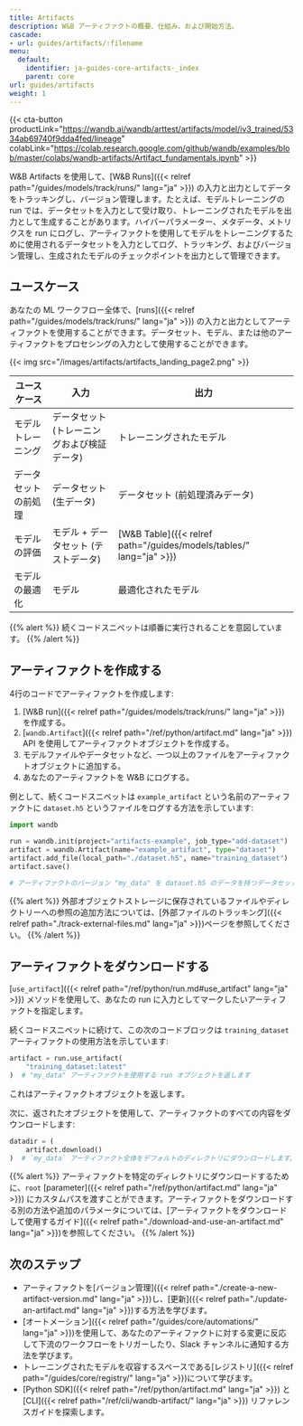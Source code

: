```yaml
---
title: Artifacts
description: W&B アーティファクトの概要、仕組み、および開始方法。
cascade:
- url: guides/artifacts/:filename
menu:
  default:
    identifier: ja-guides-core-artifacts-_index
    parent: core
url: guides/artifacts
weight: 1
---
```


{{< cta-button productLink="https://wandb.ai/wandb/arttest/artifacts/model/iv3_trained/5334ab69740f9dda4fed/lineage" colabLink="https://colab.research.google.com/github/wandb/examples/blob/master/colabs/wandb-artifacts/Artifact_fundamentals.ipynb" >}}

W&B Artifacts を使用して、[W&B Runs]({{< relref path="/guides/models/track/runs/" lang="ja" >}}) の入力と出力としてデータをトラッキングし、バージョン管理します。たとえば、モデルトレーニングの run では、データセットを入力として受け取り、トレーニングされたモデルを出力として生成することがあります。ハイパーパラメーター、メタデータ、メトリクスを run にログし、アーティファクトを使用してモデルをトレーニングするために使用されるデータセットを入力としてログ、トラッキング、およびバージョン管理し、生成されたモデルのチェックポイントを出力として管理できます。

## ユースケース
あなたの ML ワークフロー全体で、[runs]({{< relref path="/guides/models/track/runs/" lang="ja" >}}) の入力と出力としてアーティファクトを使用することができます。データセット、モデル、または他のアーティファクトをプロセシングの入力として使用することができます。

{{< img src="/images/artifacts/artifacts_landing_page2.png" >}}

| ユースケース         | 入力                                | 出力                                   |
|------------------------|-----------------------------|------------------------------|
| モデルトレーニング           | データセット (トレーニングおよび検証データ)     | トレーニングされたモデル                |
| データセットの前処理         | データセット (生データ)          | データセット (前処理済みデータ) |
| モデルの評価           | モデル + データセット (テストデータ) | [W&B Table]({{< relref path="/guides/models/tables/" lang="ja" >}})                        |
| モデルの最適化      | モデル                       | 最適化されたモデル              |

{{% alert %}}
続くコードスニペットは順番に実行されることを意図しています。
{{% /alert %}}

## アーティファクトを作成する

4行のコードでアーティファクトを作成します:
1. [W&B run]({{< relref path="/guides/models/track/runs/" lang="ja" >}}) を作成する。
2. [`wandb.Artifact`]({{< relref path="/ref/python/artifact.md" lang="ja" >}}) API を使用してアーティファクトオブジェクトを作成する。
3. モデルファイルやデータセットなど、一つ以上のファイルをアーティファクトオブジェクトに追加する。
4. あなたのアーティファクトを W&B にログする。

例として、続くコードスニペットは `example_artifact` という名前のアーティファクトに `dataset.h5` というファイルをログする方法を示しています:

```python
import wandb

run = wandb.init(project="artifacts-example", job_type="add-dataset")
artifact = wandb.Artifact(name="example_artifact", type="dataset")
artifact.add_file(local_path="./dataset.h5", name="training_dataset")
artifact.save()

# アーティファクトのバージョン "my_data" を dataset.h5 のデータを持つデータセットとしてログします
```

{{% alert %}}
外部オブジェクトストレージに保存されているファイルやディレクトリーへの参照の追加方法については、[外部ファイルのトラッキング]({{< relref path="./track-external-files.md" lang="ja" >}})ページを参照してください。
{{% /alert %}}

## アーティファクトをダウンロードする
[`use_artifact`]({{< relref path="/ref/python/run.md#use_artifact" lang="ja" >}}) メソッドを使用して、あなたの run に入力としてマークしたいアーティファクトを指定します。

続くコードスニペットに続けて、この次のコードブロックは `training_dataset` アーティファクトの使用方法を示しています:

```python
artifact = run.use_artifact(
    "training_dataset:latest"
)  # "my_data" アーティファクトを使用する run オブジェクトを返します
```

これはアーティファクトオブジェクトを返します。

次に、返されたオブジェクトを使用して、アーティファクトのすべての内容をダウンロードします:

```python
datadir = (
    artifact.download()
)  # `my_data` アーティファクト全体をデフォルトのディレクトリにダウンロードします。
```

{{% alert %}}
アーティファクトを特定のディレクトリにダウンロードするために、`root` [parameter]({{< relref path="/ref/python/artifact.md" lang="ja" >}}) にカスタムパスを渡すことができます。アーティファクトをダウンロードする別の方法や追加のパラメータについては、[アーティファクトをダウンロードして使用するガイド]({{< relref path="./download-and-use-an-artifact.md" lang="ja" >}})を参照してください。
{{% /alert %}}

## 次のステップ
* アーティファクトを[バージョン管理]({{< relref path="./create-a-new-artifact-version.md" lang="ja" >}})し、[更新]({{< relref path="./update-an-artifact.md" lang="ja" >}})する方法を学びます。
* [オートメーション]({{< relref path="/guides/core/automations/" lang="ja" >}})を使用して、あなたのアーティファクトに対する変更に反応して下流のワークフローをトリガーしたり、Slack チャンネルに通知する方法を学びます。
* トレーニングされたモデルを収容するスペースである[レジストリ]({{< relref path="/guides/core/registry/" lang="ja" >}})について学びます。
* [Python SDK]({{< relref path="/ref/python/artifact.md" lang="ja" >}}) と [CLI]({{< relref path="/ref/cli/wandb-artifact/" lang="ja" >}}) リファレンスガイドを探索します。